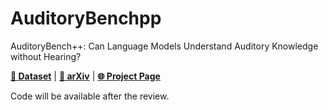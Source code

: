 # AuditoryBenchpp
AuditoryBench++: Can Language Models Understand Auditory Knowledge without Hearing?

[**🤗 Dataset**](https://huggingface.co/datasets/HJOK/AuditoryBenchpp) | [**📄 arXiv**](https://arxiv.org/abs/2509.17641) | [**🌐 Project Page**](https://auditorybenchpp.github.io) 


Code will be available after the review.
